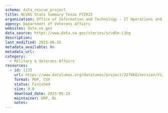 ```yaml
---
schema: data_rescue_project 
title: NCVAS State Summary Texas FY2023
organization: Office of Information and Technology - IT Operations and Services (ITOPS)
agency: Department of Veterans Affairs
websites: data.va.gov
data_source: https://www.data.va.gov/stories/s/ud6n-i3kg
description: 
last_modified: 2025-06-15
metadata_available: No
metadata_url: 
category:
  - Military & Veterans Affairs 
resources:
  - id: 1133
    url: https://www.datalumos.org/datalumos/project/227660/version/V1/view
    format: PDF, CSV
    status: Finished
    size: 0.0
    download_date: 2025-05-29
    maintainer: DRP, DL
    notes: 
---
```

